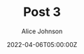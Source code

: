 ---
title: "Post 3"
meta_title: ""
description: "Description of Post 3"
date: 2022-04-06T05:00:00Z
image: "/images/post-3-image.png"
categories: ["category5", "category6"]
author: "Alice Johnson"
tags: ["tag5", "tag6"]
draft: false
collection: "my-collection"
---